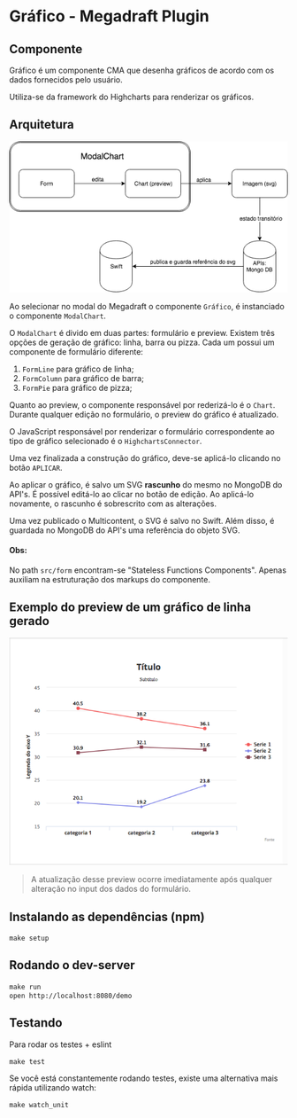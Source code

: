 # Gráfico - Megadraft Plugin


## Componente

Gráfico é um componente CMA que desenha gráficos de acordo com os dados
fornecidos pelo usuário.

Utiliza-se da framework do Highcharts para renderizar os gráficos.


## Arquitetura

![Diagrama de Arquitetura](docs/arquitetura.png)

Ao selecionar no modal do Megadraft o componente `Gráfico`, é instanciado o componente `ModalChart`.

O `ModalChart` é divido em duas partes: formulário e preview.
Existem três opções de geração de gráfico: linha, barra ou pizza. Cada um possui
um componente de formulário diferente:

1. `FormLine` para gráfico de linha;
2. `FormColumn` para gráfico de barra;
3. `FormPie` para gráfico de pizza;

Quanto ao preview, o componente responsável por rederizá-lo é o `Chart`. Durante qualquer edição no formulário, o preview do gráfico é atualizado.

O JavaScript responsável por renderizar o formulário correspondente ao tipo de
gráfico selecionado é o `HighchartsConnector`.

Uma vez finalizada a construção do gráfico, deve-se aplicá-lo clicando no botão `APLICAR`.

Ao aplicar o gráfico, é salvo um SVG **rascunho** do mesmo no MongoDB do API's.
É possível editá-lo ao clicar no botão de edição. Ao aplicá-lo novamente, o
rascunho é sobrescrito com as alterações.

Uma vez publicado o Multicontent, o SVG é salvo no Swift. Além disso, é guardada
no MongoDB do API's uma referência do objeto SVG.


#### Obs:

No path `src/form` encontram-se "Stateless Functions Components". Apenas
auxiliam na estruturação dos markups do componente.


## Exemplo do preview de um gráfico de linha gerado

![Exemplo de preview do gráfico](docs/exemplo-chart.png)

>  A atualização desse preview ocorre imediatamente após qualquer alteração no
input dos dados do formulário.


## Instalando as dependências (npm)

```
make setup
```

## Rodando o dev-server

```
make run
open http://localhost:8080/demo
```

## Testando

Para rodar os testes + eslint

```
make test
```

Se você está constantemente rodando testes, existe uma alternativa mais rápida
utilizando watch:

```
make watch_unit
```
